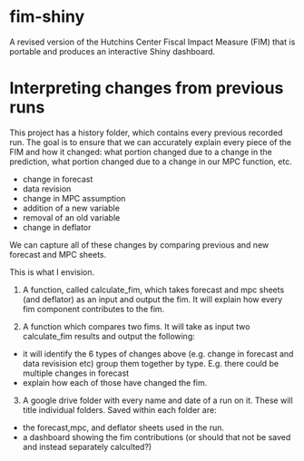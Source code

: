 # fim-shiny
A revised version of the Hutchins Center Fiscal Impact Measure (FIM) that is portable and produces an interactive Shiny dashboard.

# Interpreting changes from previous runs
This project has a history folder, which contains every previous recorded run. The goal is to ensure that we can accurately explain every piece of the FIM and how it changed: what portion changed due to a change in the prediction, what portion changed due to a change in our MPC function, etc.
- change in forecast
- data revision
- change in MPC assumption
- addition of a new variable
- removal of an old variable
- change in deflator

We can capture all of these changes by comparing previous and new forecast and MPC sheets.

This is what I envision.  
1. A function, called calculate_fim, which takes forecast and mpc sheets (and deflator) as an input and output the fim. It will explain how every fim component contributes to the fim.

2. A function which compares two fims. It will take as input two calculate_fim results and output the following:
- it will identify the 6 types of changes above (e.g. change in forecast and data revisision etc) group them together by type. E.g. there could be multiple changes in forecast
- explain how each of those have changed the fim.

3. A google drive folder with every name and date of a run on it. These will title individual folders. Saved within each folder are:
- the forecast,mpc, and deflator sheets used in the run.
- a dashboard showing the fim contributions (or should that not be saved and instead separately calculted?)
  
